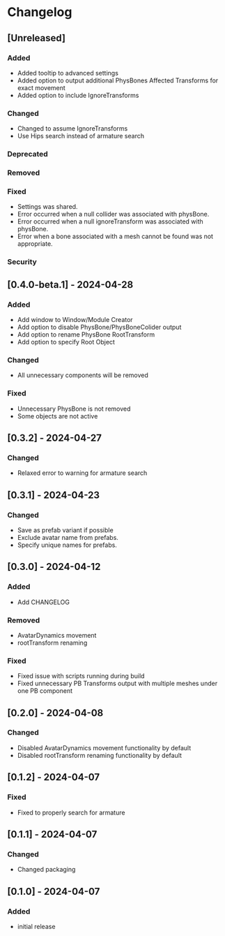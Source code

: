 # Changelog

## [Unreleased]
### Added
- Added tooltip to advanced settings
- Added option to output additional PhysBones Affected Transforms for exact movement
- Added option to include IgnoreTransforms

### Changed
- Changed to assume IgnoreTransforms
- Use Hips search instead of armature search

### Deprecated

### Removed

### Fixed
- Settings was shared.
- Error occurred when a null collider was associated with physBone.
- Error occurred when a null ignoreTransform was associated with physBone.
- Error when a bone associated with a mesh cannot be found was not appropriate.

### Security

## [0.4.0-beta.1] - 2024-04-28
### Added
- Add window to Window/Module Creator
- Add option to disable PhysBone/PhysBoneColider output
- Add option to rename PhysBone RootTransform
- Add option to specify Root Object

### Changed
- All unnecessary components will be removed

### Fixed
- Unnecessary PhysBone is not removed
- Some objects are not active

## [0.3.2] - 2024-04-27
### Changed
- Relaxed error to warning for armature search 

## [0.3.1] - 2024-04-23
### Changed
- Save as prefab variant if possible 
- Exclude avatar name from prefabs.
- Specify unique names for prefabs.

## [0.3.0] - 2024-04-12
### Added
- Add CHANGELOG

### Removed
- AvatarDynamics movement
- rootTransform renaming

### Fixed
- Fixed issue with scripts running during build
- Fixed unnecessary PB Transforms output with multiple meshes under one PB component

## [0.2.0] - 2024-04-08
### Changed
- Disabled AvatarDynamics movement functionality by default 
- Disabled rootTransform renaming functionality by default

## [0.1.2] - 2024-04-07
### Fixed
- Fixed to properly search for armature

## [0.1.1] - 2024-04-07
### Changed
- Changed packaging

## [0.1.0] - 2024-04-07
### Added
- initial release
